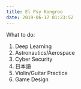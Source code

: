 ```yaml
---
title: El Psy Kongroo
date: 2019-06-17 01:23:52
---
```


What to do:
1. Deep Learning
2. Astronautics/Aerospace
3. Cyber Security
4. 日本語
5. Violin/Guitar Practice
6. Game Design
